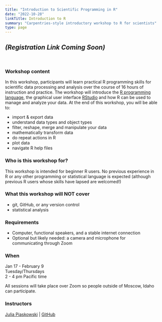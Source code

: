 ```yaml
---
title: "Introduction to Scientific Programming in R"
date: "2022-10-28"
linkTitle: Introduction to R
summary: "Carpentries-style introductory workshop to R for scientists"
type: page
---
```


## *(Registration Link Coming Soon)*
 
<br>

### Workshop content

In this workshop, participants will learn practical R programming skills for scientific data processing and analysis over the course of 16 hours of instruction and practice. The workshop will introduce the [R programming language](https://www.r-project.org/), the graphical user interface [RStudio](https://www.rstudio.com/products/rstudio/) and how R can be used to manage and analyze your data. At the end of this workshop, you will be able to:

-   import & export data
-   understand data types and object types
-   filter, reshape, merge and manipulate your data
-   mathematically transform data
-   do repeat actions in R
-   plot data
-   navigate R help files

### Who is this workshop for?

This workshop is intended for beginner R users. No previous experience in R or any other programming or statistical language is expected (although previous R users whose skills have lapsed are welcomed!)

### What this workshop will NOT cover

-   git, GitHub, or any version control
-   statistical analysis

### Requirements

-   Computer, functional speakers, and a stable internet connection  
-   Optional but likely needed: a camera and microphone for communicating through Zoom  

### When

Jan 17 - February 9\
Tuesday/Thursdays\
2 - 4 pm Pacific time

All sessions will take place over Zoom so people outside of Moscow, Idaho can participate.

### Instructors

[Julia Piaskowski](https://jpiaskowski.gitlab.io/) | [GitHub](https://github.com/jpiaskowski)

